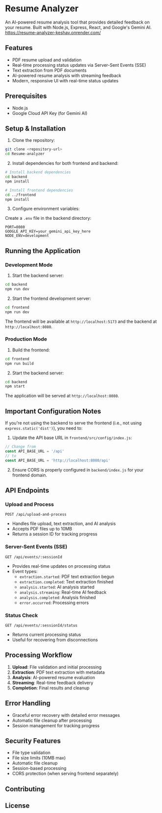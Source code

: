 # Resume Analyzer

An AI-powered resume analysis tool that provides detailed feedback on your resume. Built with Node.js, Express, React, and Google's Gemini AI.
https://resume-analyzer-keshav.onrender.com/
## Features

- PDF resume upload and validation
- Real-time processing status updates via Server-Sent Events (SSE)
- Text extraction from PDF documents
- AI-powered resume analysis with streaming feedback
- Modern, responsive UI with real-time status updates

## Prerequisites

- Node.js 
- Google Cloud API Key (for Gemini AI)

## Setup & Installation

1. Clone the repository:
```bash
git clone <repository-url>
cd Resume-analyzer
```

2. Install dependencies for both frontend and backend:
```bash
# Install backend dependencies
cd backend
npm install

# Install frontend dependencies
cd ../frontend
npm install
```

3. Configure environment variables:

Create a `.env` file in the backend directory:
```env
PORT=8080
GOOGLE_API_KEY=your_gemini_api_key_here
NODE_ENV=development
```

## Running the Application

### Development Mode

1. Start the backend server:
```bash
cd backend
npm run dev
```

2. Start the frontend development server:
```bash
cd frontend
npm run dev
```

The frontend will be available at `http://localhost:5173` and the backend at `http://localhost:8080`.

### Production Mode

1. Build the frontend:
```bash
cd frontend
npm run build
```

2. Start the backend server:
```bash
cd backend
npm start
```

The application will be served at `http://localhost:8080`.

## Important Configuration Notes

If you're not using the backend to serve the frontend (i.e., not using `express.static('dist')`), you need to:

1. Update the API base URL in `frontend/src/config/index.js`:
```javascript
// Change from
const API_BASE_URL = '/api'
// to
const API_BASE_URL = 'http://localhost:8080/api'
```

2. Ensure CORS is properly configured in `backend/index.js` for your frontend domain.

## API Endpoints

### Upload and Process

`POST /api/upload-and-process`
- Handles file upload, text extraction, and AI analysis
- Accepts PDF files up to 10MB
- Returns a session ID for tracking progress

### Server-Sent Events (SSE)

`GET /api/events/:sessionId`
- Provides real-time updates on processing status
- Event types:
  - `extraction.started`: PDF text extraction begun
  - `extraction.completed`: Text extraction finished
  - `analysis.started`: AI analysis started
  - `analysis.streaming`: Real-time AI feedback
  - `analysis.completed`: Analysis finished
  - `error.occurred`: Processing errors


### Status Check

`GET /api/events/:sessionId/status`
- Returns current processing status
- Useful for recovering from disconnections

## Processing Workflow

1. **Upload**: File validation and initial processing
2. **Extraction**: PDF text extraction with metadata
3. **Analysis**: AI-powered resume evaluation
4. **Streaming**: Real-time feedback delivery
5. **Completion**: Final results and cleanup

## Error Handling

- Graceful error recovery with detailed error messages
- Automatic file cleanup after processing
- Session management for tracking progress

## Security Features

- File type validation
- File size limits (10MB max)
- Automatic file cleanup
- Session-based processing
- CORS protection (when serving frontend separately)

## Contributing

## License

